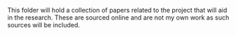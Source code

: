 This folder will hold a collection of papers related to the project that will aid in the research. 
These are sourced online and are not my own work as such sources will be included.
